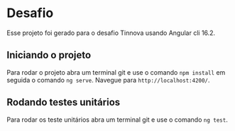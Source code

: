 # Desafio

Esse projeto foi gerado para o desafio Tinnova usando Angular cli 16.2.

## Iniciando o projeto

Para rodar o projeto abra um terminal git e use o comando `npm install` em seguida o comando `ng serve`. Navegue para `http://localhost:4200/`.

## Rodando testes unitários

Para rodar os teste unitários abra um terminal git e use o comando `ng test`.
